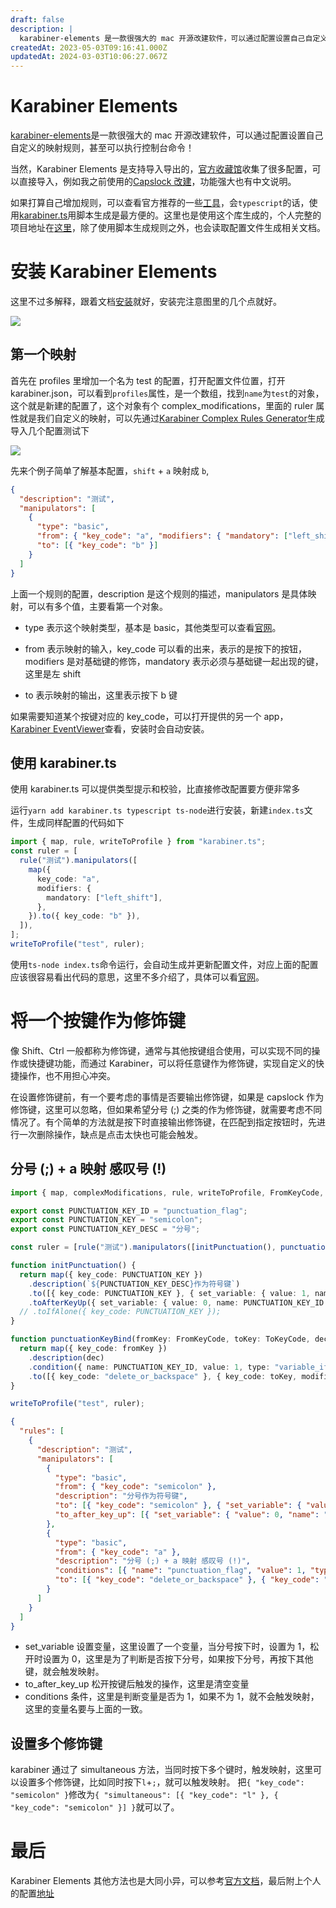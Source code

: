 ```yaml
---
draft: false
description: |
  karabiner-elements 是一款很强大的 mac 开源改建软件，可以通过配置设置自己自定义的映射规则，甚至可以执行控制台命令！
createdAt: 2023-05-03T09:16:41.000Z
updatedAt: 2024-03-03T10:06:27.067Z
---
```


# Karabiner Elements

[karabiner-elements](https://karabiner-elements.pqrs.org/)是一款很强大的 mac 开源改建软件，可以通过配置设置自己自定义的映射规则，甚至可以执行控制台命令！

当然，Karabiner Elements 是支持导入导出的，[官方收藏馆](https://ke-complex-modifications.pqrs.org/)收集了很多配置，可以直接导入，例如我之前使用的[Capslock 改建](https://github.com/Vonng/Capslock)，功能强大也有中文说明。

如果打算自己增加规则，可以查看官方推荐的一些[工具](https://karabiner-elements.pqrs.org/docs/json/external-json-generators)，会`typescript`的话，使用[karabiner.ts](https://github.com/evan-liu/karabiner.ts)用脚本生成是最方便的。这里也是使用这个库生成的，个人完整的项目地址在[这里](https://github.com/yjrhgvbn/karabiner-config)，除了使用脚本生成规则之外，也会读取配置文件生成相关文档。

# 安装 Karabiner Elements

这里不过多解释，跟着文档[安装](https://karabiner-elements.pqrs.org/docs/getting-started/installation/)就好，安装完注意图里的几个点就好。

![](https://s2.loli.net/2023/07/02/qScBK59TgRNjDfW.png)

## 第一个映射

首先在 profiles 里增加一个名为 test 的配置，打开配置文件位置，打开 karabiner.json，可以看到`profiles`属性，是一个数组，找到`name`为`test`的对象，这个就是新建的配置了，这个对象有个 complex_modifications，里面的 ruler 属性就是我们自定义的映射，可以先通过[Karabiner Complex Rules Generator](https://genesy.github.io/karabiner-complex-rules-generator/)生成导入几个配置测试下

![](https://s2.loli.net/2023/07/02/zKZgsNj14ekHtcI.png)

先来个例子简单了解基本配置，`shift` + `a` 映射成 `b`,

```json
{
  "description": "测试",
  "manipulators": [
    {
      "type": "basic",
      "from": { "key_code": "a", "modifiers": { "mandatory": ["left_shift"] } },
      "to": [{ "key_code": "b" }]
    }
  ]
}
```

上面一个规则的配置，description 是这个规则的描述，manipulators 是具体映射，可以有多个值，主要看第一个对象。

- type 表示这个映射类型，基本是 basic，其他类型可以查看[官网](https://karabiner-elements.pqrs.org/docs/json/complex-modifications-manipulator-definition/other-types/)。

- from 表示映射的输入，key_code 可以看的出来，表示的是按下的按钮，modifiers 是对基础键的修饰，mandatory 表示必须与基础键一起出现的键，这里是左 shift

- to 表示映射的输出，这里表示按下 b 键

如果需要知道某个按键对应的 key_code，可以打开提供的另一个 app，[Karabiner EventViewer](https://karabiner-elements.pqrs.org/docs/manual/operation/eventviewer/)查看，安装时会自动安装。

## 使用 karabiner.ts

使用 karabiner.ts 可以提供类型提示和校验，比直接修改配置要方便非常多

运行`yarn add karabiner.ts typescript ts-node`进行安装，新建`index.ts`文件，生成同样配置的代码如下

```typescript
import { map, rule, writeToProfile } from "karabiner.ts";
const ruler = [
  rule("测试").manipulators([
    map({
      key_code: "a",
      modifiers: {
        mandatory: ["left_shift"],
      },
    }).to({ key_code: "b" }),
  ]),
];
writeToProfile("test", ruler);
```

使用`ts-node index.ts`命令运行，会自动生成并更新配置文件，对应上面的配置应该很容易看出代码的意思，这里不多介绍了，具体可以看[官网](https://github.com/evan-liu/karabiner.ts)。

# 将一个按键作为修饰键

像 Shift、Ctrl 一般都称为修饰键，通常与其他按键组合使用，可以实现不同的操作或快捷键功能，而通过 Karabiner，可以将任意键作为修饰键，实现自定义的快捷操作，也不用担心冲突。

在设置修饰键前，有一个要考虑的事情是否要输出修饰键，如果是 capslock 作为修饰键，这里可以忽略，但如果希望分号 (;) 之类的作为修饰键，就需要考虑不同情况了。有个简单的方法就是按下时直接输出修饰键，在匹配到指定按钮时，先进行一次删除操作，缺点是点击太快也可能会触发。

## 分号 (;) + a 映射 感叹号 (!)

```typescript
import { map, complexModifications, rule, writeToProfile, FromKeyCode, ToKeyCode } from "karabiner.ts";

export const PUNCTUATION_KEY_ID = "punctuation_flag";
export const PUNCTUATION_KEY = "semicolon";
export const PUNCTUATION_KEY_DESC = "分号";

const ruler = [rule("测试").manipulators([initPunctuation(), punctuationKeyBind("a", "1", "分号 (;) + a 映射 感叹号 (!)")])];

function initPunctuation() {
  return map({ key_code: PUNCTUATION_KEY })
    .description(`${PUNCTUATION_KEY_DESC}作为符号键`)
    .to([{ key_code: PUNCTUATION_KEY }, { set_variable: { value: 1, name: PUNCTUATION_KEY_ID } }])
    .toAfterKeyUp({ set_variable: { value: 0, name: PUNCTUATION_KEY_ID } });
  // .toIfAlone({ key_code: PUNCTUATION_KEY });
}

function punctuationKeyBind(fromKey: FromKeyCode, toKey: ToKeyCode, dec: string = "") {
  return map({ key_code: fromKey })
    .description(dec)
    .condition({ name: PUNCTUATION_KEY_ID, value: 1, type: "variable_if" })
    .to([{ key_code: "delete_or_backspace" }, { key_code: toKey, modifiers: ["left_shift"] }]);
}

writeToProfile("test", ruler);
```

```json
{
  "rules": [
    {
      "description": "测试",
      "manipulators": [
        {
          "type": "basic",
          "from": { "key_code": "semicolon" },
          "description": "分号作为符号键",
          "to": [{ "key_code": "semicolon" }, { "set_variable": { "value": 1, "name": "punctuation_flag" } }],
          "to_after_key_up": [{ "set_variable": { "value": 0, "name": "punctuation_flag" } }]
        },
        {
          "type": "basic",
          "from": { "key_code": "a" },
          "description": "分号 (;) + a 映射 感叹号 (!)",
          "conditions": [{ "name": "punctuation_flag", "value": 1, "type": "variable_if" }],
          "to": [{ "key_code": "delete_or_backspace" }, { "key_code": "1", "modifiers": ["left_shift"] }]
        }
      ]
    }
  ]
}
```

- set_variable 设置变量，这里设置了一个变量，当分号按下时，设置为 1，松开时设置为 0，这里是为了判断是否按下分号，如果按下分号，再按下其他键，就会触发映射。
- to_after_key_up 松开按键后触发的操作，这里是清空变量
- conditions 条件，这里是判断变量是否为 1，如果不为 1，就不会触发映射，这里的变量名要与上面的一致。

## 设置多个修饰键

karabiner 通过了 simultaneous 方法，当同时按下多个键时，触发映射，这里可以设置多个修饰键，比如同时按下`l`+`;`，就可以触发映射。
把`{ "key_code": "semicolon" }`修改为`{ "simultaneous": [{ "key_code": "l" }, { "key_code": "semicolon" }] }`就可以了。

# 最后

Karabiner Elements 其他方法也是大同小异，可以参考[官方文档](https://karabiner-elements.pqrs.org/docs/json/complex-modifications-manipulator-definition/)，最后附上个人的配置[地址](https://github.com/yjrhgvbn/karabiner-config)

